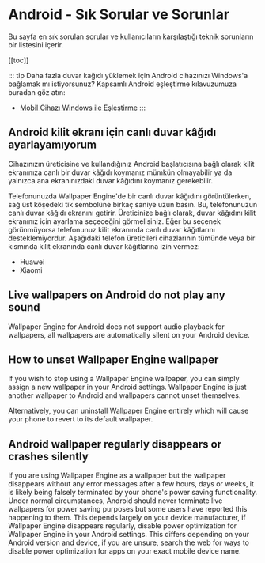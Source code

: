 # Android - Sık Sorular ve Sorunlar

Bu sayfa en sık sorulan sorular ve kullanıcıların karşılaştığı teknik sorunların bir listesini içerir.

[[toc]]

::: tip
Daha fazla duvar kağıdı yüklemek için Android cihazınızı Windows'a bağlamak mı istiyorsunuz? Kapsamlı Android eşleştirme kılavuzumuza buradan göz atın:

* [Mobil Cihazı Windows ile Eşleştirme](/mobile/pairing.html)
:::

## Android kilit ekranı için canlı duvar kâğıdı ayarlayamıyorum

Cihazınızın üreticisine ve kullandığınız Android başlatıcısına bağlı olarak kilit ekranınıza canlı bir duvar kâğıdı koymanız mümkün olmayabilir ya da yalnızca ana ekranınızdaki duvar kâğıdını koymanız gerekebilir.

Telefonunuzda Wallpaper Engine'de bir canlı duvar kâğıdını görüntülerken, sağ üst köşedeki tik sembolüne birkaç saniye uzun basın. Bu, telefonunuzun canlı duvar kâğıdı ekranını getirir. Üreticinize bağlı olarak, duvar kâğıdını kilit ekranınız için ayarlama seçeceğini görmelisiniz. Eğer bu seçenek görünmüyorsa telefonunuz kilit ekranında canlı duvar kâğıtlarını desteklemiyordur. Aşağıdaki telefon üreticileri cihazlarının tümünde veya bir kısmında kilit ekranında canlı duvar kâğıtlarına izin vermez:

* Huawei
* Xiaomi

## Live wallpapers on Android do not play any sound

Wallpaper Engine for Android does not support audio playback for wallpapers, all wallpapers are automatically silent on your Android device.

## How to unset Wallpaper Engine wallpaper

If you wish to stop using a Wallpaper Engine wallpaper, you can simply assign a new wallpaper in your Android settings. Wallpaper Engine is just another wallpaper to Android and wallpapers cannot unset themselves.

Alternatively, you can uninstall Wallpaper Engine entirely which will cause your phone to revert to its default wallpaper.

## Android wallpaper regularly disappears or crashes silently

If you are using Wallpaper Engine as a wallpaper but the wallpaper disappears without any error messages after a few hours, days or weeks, it is likely being falsely terminated by your phone's power saving functionality. Under normal circumstances, Android should never terminate live wallpapers for power saving purposes but some users have reported this happening to them. This depends largely on your device manufacturer, if Wallpaper Engine disappears regularly, disable power optimization for Wallpaper Engine in your Android settings. This differs depending on your Android version and device, if you are unsure, search the web for ways to disable power optimization for apps on your exact mobile device name.